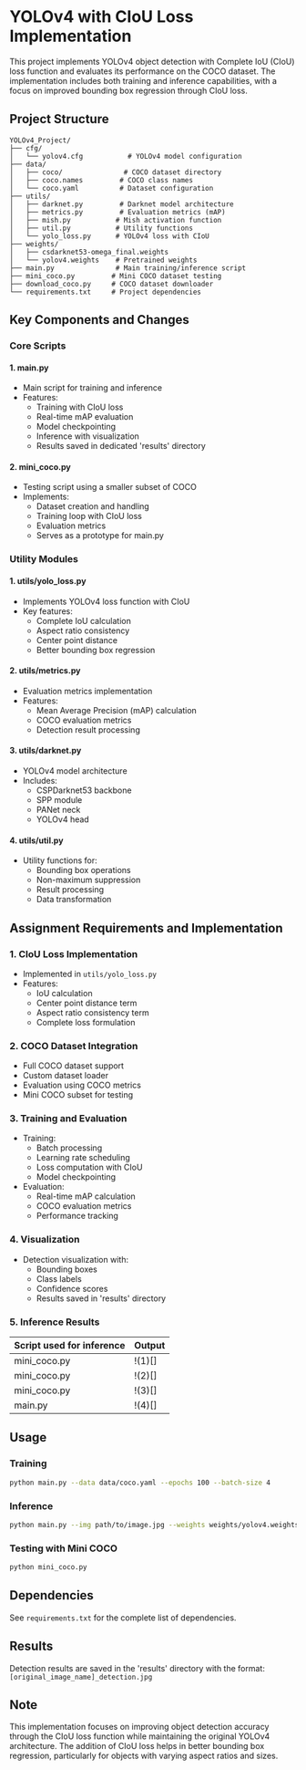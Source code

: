 # YOLOv4 with CIoU Loss Implementation

This project implements YOLOv4 object detection with Complete IoU (CIoU) loss function and evaluates its performance on the COCO dataset. The implementation includes both training and inference capabilities, with a focus on improved bounding box regression through CIoU loss.

## Project Structure

```
YOLOv4_Project/
├── cfg/
│   └── yolov4.cfg           # YOLOv4 model configuration
├── data/
│   ├── coco/               # COCO dataset directory
│   ├── coco.names         # COCO class names
│   └── coco.yaml          # Dataset configuration
├── utils/
│   ├── darknet.py         # Darknet model architecture
│   ├── metrics.py         # Evaluation metrics (mAP)
│   ├── mish.py           # Mish activation function
│   ├── util.py           # Utility functions
│   └── yolo_loss.py      # YOLOv4 loss with CIoU
├── weights/
│   ├── csdarknet53-omega_final.weights
│   └── yolov4.weights    # Pretrained weights
├── main.py               # Main training/inference script
├── mini_coco.py         # Mini COCO dataset testing
├── download_coco.py     # COCO dataset downloader
└── requirements.txt     # Project dependencies
```

## Key Components and Changes

### Core Scripts

#### 1. main.py
- Main script for training and inference
- Features:
  - Training with CIoU loss
  - Real-time mAP evaluation
  - Model checkpointing
  - Inference with visualization
  - Results saved in dedicated 'results' directory

#### 2. mini_coco.py
- Testing script using a smaller subset of COCO
- Implements:
  - Dataset creation and handling
  - Training loop with CIoU loss
  - Evaluation metrics
  - Serves as a prototype for main.py

### Utility Modules

#### 1. utils/yolo_loss.py
- Implements YOLOv4 loss function with CIoU
- Key features:
  - Complete IoU calculation
  - Aspect ratio consistency
  - Center point distance
  - Better bounding box regression

#### 2. utils/metrics.py
- Evaluation metrics implementation
- Features:
  - Mean Average Precision (mAP) calculation
  - COCO evaluation metrics
  - Detection result processing

#### 3. utils/darknet.py
- YOLOv4 model architecture
- Includes:
  - CSPDarknet53 backbone
  - SPP module
  - PANet neck
  - YOLOv4 head

#### 4. utils/util.py
- Utility functions for:
  - Bounding box operations
  - Non-maximum suppression
  - Result processing
  - Data transformation

## Assignment Requirements and Implementation

### 1. CIoU Loss Implementation
- Implemented in `utils/yolo_loss.py`
- Features:
  - IoU calculation
  - Center point distance term
  - Aspect ratio consistency term
  - Complete loss formulation

### 2. COCO Dataset Integration
- Full COCO dataset support
- Custom dataset loader
- Evaluation using COCO metrics
- Mini COCO subset for testing

### 3. Training and Evaluation
- Training:
  - Batch processing
  - Learning rate scheduling
  - Loss computation with CIoU
  - Model checkpointing
- Evaluation:
  - Real-time mAP calculation
  - COCO evaluation metrics
  - Performance tracking

### 4. Visualization
- Detection visualization with:
  - Bounding boxes
  - Class labels
  - Confidence scores
  - Results saved in 'results' directory

### 5. Inference Results

|Script used for inference|Output|
|-------------------------|------|
|mini_coco.py|!(1)[]|
|mini_coco.py|!(2)[]|
|mini_coco.py|!(3)[]|
|main.py|!(4)[]|


## Usage

### Training
```bash
python main.py --data data/coco.yaml --epochs 100 --batch-size 4
```

### Inference
```bash
python main.py --img path/to/image.jpg --weights weights/yolov4.weights
```

### Testing with Mini COCO
```bash
python mini_coco.py
```

## Dependencies
See `requirements.txt` for the complete list of dependencies.

## Results
Detection results are saved in the 'results' directory with the format:
`[original_image_name]_detection.jpg`

## Note
This implementation focuses on improving object detection accuracy through the CIoU loss function while maintaining the original YOLOv4 architecture. The addition of CIoU loss helps in better bounding box regression, particularly for objects with varying aspect ratios and sizes.
